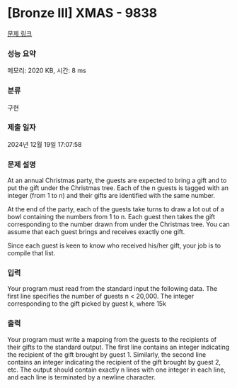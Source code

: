 # [Bronze III] XMAS - 9838 

[문제 링크](https://www.acmicpc.net/problem/9838) 

### 성능 요약

메모리: 2020 KB, 시간: 8 ms

### 분류

구현

### 제출 일자

2024년 12월 19일 17:07:58

### 문제 설명

<p>At an annual Christmas party, the guests are expected to bring a gift and to put the gift under the Christmas tree. Each of the n guests is tagged with an integer (from 1 to n) and their gifts are identified with the same number.</p>

<p>At the end of the party, each of the guests take turns to draw a lot out of a bowl containing the numbers from 1 to n. Each guest then takes the gift corresponding to the number drawn from under the Christmas tree. You can assume that each guest brings and receives exactly one gift.</p>

<p>Since each guest is keen to know who received his/her gift, your job is to compile that list.</p>

### 입력 

 <p>Your program must read from the standard input the following data. The first line specifies the number of guests n < 20,000. The integer corresponding to the gift picked by guest k, where 15k <n, is subsequently specified in the (k + 1)th line.</p>

### 출력 

 <p>Your program must write a mapping from the guests to the recipients of their gifts to the standard output. The first line contains an integer indicating the recipient of the gift brought by guest 1. Similarly, the second line contains an integer indicating the recipient of the gift brought by guest 2, etc. The output should contain exactly n lines with one integer in each line, and each line is terminated by a newline character.</p>

